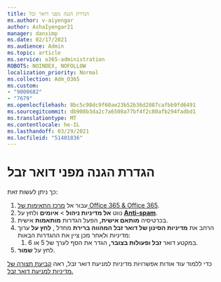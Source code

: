 ```yaml
---
title: הגדרת הגנה מפני דואר זבל
ms.author: v-aiyengar
author: AshaIyengar21
manager: dansimp
ms.date: 02/17/2021
ms.audience: Admin
ms.topic: article
ms.service: o365-administration
ROBOTS: NOINDEX, NOFOLLOW
localization_priority: Normal
ms.collection: Adm_O365
ms.custom:
- "9000682"
- "7679"
ms.openlocfilehash: 8bc5c98dc9f60ae23b52b36d2087cafbb9fd6491
ms.sourcegitcommit: db908b3da2c7a6508a77bf4f2c80afb294fadbd1
ms.translationtype: MT
ms.contentlocale: he-IL
ms.lasthandoff: 03/29/2021
ms.locfileid: "51401836"
---
```

# <a name="set-up-an-anti-spam-protection"></a>הגדרת הגנה מפני דואר זבל

כך ניתן לעשות זאת:

1. עבור אל [מרכז התאימות של Office 365 & Office 365](https://go.microsoft.com/fwlink/p/?linkid=2077143).
1. נווט **אל מדיניות ניהול**  >  **איומים** ולחץ על **[Anti-spam](https://go.microsoft.com/fwlink/p/?linkid=2077143)**.
1. בכרטיסיה **מותאם אישית,** הפעל הגדרות **מותאמות** אישית.
1. הרחב את **מדיניות הסינון של דואר זבל המהווה ברירת** מחדל , **לחץ על** ערוך מדיניות ולאחר מכן ציין את ההגדרות הבאות:
    1. במקטע דואר **זבל ופעולות בצובר,** הגדר את הסף לערך של 5 או 6.
1. לחץ על **שמור**.

כדי ללמוד עוד אודות אפשרויות מדיניות למניעת דואר זבל, ראה [קביעת תצורה של מדיניות למניעת דואר זבל.](https://go.microsoft.com/fwlink/?linkid=2092051)
